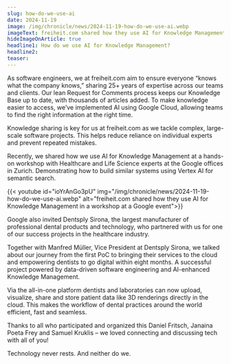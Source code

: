 ```yaml
---
slug: how-do-we-use-ai
date: 2024-11-19
image: /img/chronicle/news/2024-11-19-how-do-we-use-ai.webp
imageText: freiheit.com shared how they use AI for Knowledge Management in a workshop at a Google event
hideImageOnArticle: true
headline1: How do we use AI for Knowledge Management?
headline2:
teaser:
---
```


As software engineers, we at freiheit.com aim to ensure everyone “knows what the company knows,” sharing 25+ years of expertise across our teams and clients. Our lean Request for Comments process keeps our Knowledge Base up to date, with thousands of articles added. To make knowledge easier to access, we’ve implemented AI using Google Cloud, allowing teams to find the right information at the right time.

Knowledge sharing is key for us at freiheit.com as we tackle complex, large-scale software projects. This helps reduce reliance on individual experts and prevent repeated mistakes.

Recently, we shared how we use AI for Knowledge Management at a hands-on workshop with Healthcare and Life Science experts at the Google offices in Zurich. Demonstrating how to build similar systems using Vertex AI for semantic search.

{{< youtube id="ioYrAnGo3pU" img="/img/chronicle/news/2024-11-19-how-do-we-use-ai.webp" alt="freiheit.com shared how they use AI for Knowledge Management in a workshop at a Google event">}}

Google also invited Dentsply Sirona, the largest manufacturer of professional dental products and technology, who partnered with us for one of our success projects in the healthcare industry.

Together with Manfred Müller, Vice President at Dentsply Sirona, we talked about our journey from the first PoC to bringing their services to the cloud and empowering dentists to go digital within eight months. A successful project powered by data-driven software engineering and AI-enhanced Knowledge Management.

Via the all-in-one platform dentists and laboratories can now upload, visualize, share and store patient data like 3D renderings directly in the cloud. This makes the workflow of dental practices around the world efficient, fast and seamless.

Thanks to all who participated and organized this Daniel Fritsch, Janaina Poeta Frey and Samuel Kruklis – we loved connecting and discussing tech with all of you!

Technology never rests. And neither do we.
